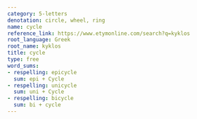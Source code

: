 ```yaml
---
category: 5-letters
denotation: circle, wheel, ring
name: cycle
reference_link: https://www.etymonline.com/search?q=kyklos
root_language: Greek
root_name: kyklos
title: cycle
type: free
word_sums:
- respelling: epicycle
  sum: epi + Cycle
- respelling: unicycle
  sum: uni + Cycle
- respelling: bicycle
  sum: bi + cycle
---
```

